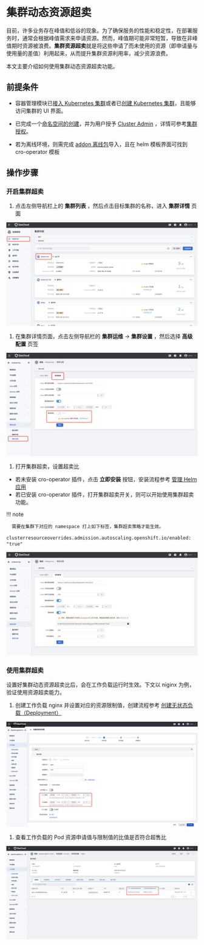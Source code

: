 # 集群动态资源超卖

目前，许多业务存在峰值和低谷的现象。为了确保服务的性能和稳定性，在部署服务时，通常会根据峰值需求来申请资源。然而，峰值期可能非常短暂，导致在非峰值期时资源被浪费。**集群资源超卖**就是将这些申请了而未使用的资源（即申请量与使用量的差值）利用起来，从而提升集群资源利用率，减少资源浪费。

本文主要介绍如何使用集群动态资源超卖功能。

## 前提条件

- 容器管理模块已[接入 Kubernetes 集群](./integrate-cluster.md)或者已[创建 Kubernetes 集群](./create-cluster.md)，且能够访问集群的 UI 界面。

- 已完成一个[命名空间的创建](../namespaces/createns.md)，并为用户授予 [Cluster Admin](../../user-guide/permissions/permission-brief.md) ，详情可参考[集群授权](../../user-guide/permissions/cluster-ns-auth.md)。

- 若为离线环境，则需完成 [addon 离线包](https://docs.daocloud.io/download/addon/history/)导入，且在 helm 模板界面可找到  cro-operator 模板

##  操作步骤

### 开启集群超卖 

1. 点击左侧导航栏上的 **集群列表** ，然后点击目标集群的名称，进入 **集群详情** 页面

  ![集群列表](../../images/cluster-oversold-01.png)

1. 在集群详情页面，点击左侧导航栏的 **集群运维** -> **集群设置** ，然后选择 **高级配置** 页签

  ![高级设置](../../images/cluster-oversold-02.png)

1. 打开集群超卖，设置超卖比

  - 若未安装 cro-operator 插件，点击 **立即安装** 按钮，安装流程参考 [管理 Helm 应用](../helm/helm-app.md)  
  - 若已安装 cro-operator 插件，打开集群超卖开关，则可以开始使用集群超卖功能。

  !!! note

      需要在集群下对应的 namespace 打上如下标签，集群超卖策略才能生效。

  ```shell
  clusterresourceoverrides.admission.autoscaling.openshift.io/enabled: "true"
  ```

  ![集群超卖](../../images/cluster-oversold-03.png)

### 使用集群超卖

设置好集群动态资源超卖比后，会在工作负载运行时生效。下文以 niginx 为例，验证使用资源超卖能力。

1. 创建工作负载 nginx 并设置对应的资源限制值，创建流程参考 [创建无状态负载（Deployment）](../workloads/create-deployment.md)

  ![创建工作负载](../../images/cluster-oversold-04.png)


1. 查看工作负载的 Pod 资源申请值与限制值的比值是否符合超售比

  ![查看 Pod 资源](../../images/cluster-oversold-05.png)